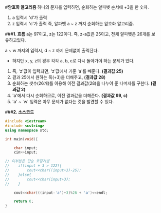 #**암호화 알고리즘**
하나의 문자를 입력하면, 순회하는 알파벳 순서에 +3을 한 숫자.
1. a 입력시 'd'가 출력
2. z 입력시 'c'가 출력
즉, 알파벳 a ~ z 까지 순회하는 암호화 알고리즘.

###**1. 흐름**
a는 97이고,
z는 122이다.
즉, z-a값은 25이고, 전체 알파벳은 26개를 보유하고있다.

a ~ w 까지의 입력시, d ~ z 까지 문제없이 출력된다.
* 하지만 x, y, z의 경우 각각 a, b, c로 다시 돌아가야 하는 문제가 있다.

1. 즉, 'z'값이 입력되면, 'z'값에서 기준 'a'를 빼준다. **(결과값 25)**
2. 결과 25에서 원하는 폭(+3)을 더해주고, **(결과값 28)**
3. 순회하는 갯수(26개)를 이용해 이전 결과값(28)을 나누어 준 나머지를 구한다. **(결과값 2)**
4. 'a'에서 다시 순회하므로, 이전 결과값을 더해준다. **(결과값 99, c)**
5. 'a' ~ 'w' 입력은 아무 문제가 없다는 것을 발견할 수 있다.

###**2. 소스코드**

```cpp
#include <iostream>
#include <cstring>
using namespace std;

int main(void){

    char input;
    cin>>input;

// 이부분은 단순 코딩기법    
//    if(input + 3 > 122){
//        cout<<char((input+3)-26);
//    }else{
//        cout<<char(input+3);
//    }

    cout<<char(((input-'a')+3)%26 + 'a')<<endl;

    return 0;
}

```

